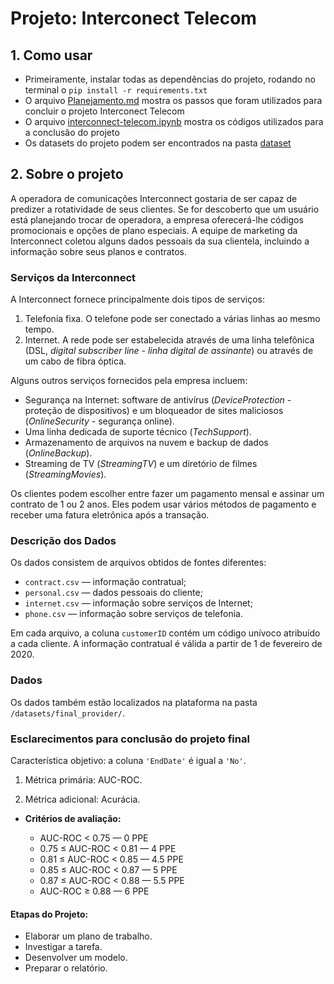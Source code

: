 # Projeto: Interconect Telecom

## 1. Como usar

- Primeiramente, instalar todas as dependências do projeto, rodando no terminal o `pip install -r requirements.txt`
- O arquivo [Planejamento.md](Planejamento.md) mostra os passos que foram utilizados para concluir o projeto Interconect Telecom
- O arquivo [interconnect-telecom.ipynb](interconnect-telecom.ipynb) mostra os códigos utilizados para a conclusão do projeto
- Os datasets do projeto podem ser encontrados na pasta [dataset](./datasets/)

## 2. Sobre o projeto

A operadora de comunicações Interconnect gostaria de ser capaz de predizer a rotatividade de seus clientes. Se for descoberto que um usuário está planejando trocar de operadora, a empresa oferecerá-lhe códigos promocionais e opções de plano especiais. A equipe de marketing da Interconnect coletou alguns dados pessoais da sua clientela, incluindo a informação sobre seus planos e contratos.

### Serviços da Interconnect

A Interconnect fornece principalmente dois tipos de serviços:

1. Telefonia fixa. O telefone pode ser conectado a várias linhas ao mesmo tempo.
2. Internet. A rede pode ser estabelecida através de uma linha telefônica (DSL, *digital subscriber line - linha digital de assinante*) ou através de um cabo de fibra óptica.

Alguns outros serviços fornecidos pela empresa incluem:

- Segurança na Internet: software de antivírus (*DeviceProtection* - proteção de dispositivos) e um bloqueador de sites maliciosos (*OnlineSecurity* - segurança online).
- Uma linha dedicada de suporte técnico (*TechSupport*).
- Armazenamento de arquivos na nuvem e backup de dados (*OnlineBackup*).
- Streaming de TV (*StreamingTV*) e um diretório de filmes (*StreamingMovies*).

Os clientes podem escolher entre fazer um pagamento mensal e assinar um contrato de 1 ou 2 anos. Eles podem usar vários métodos de pagamento e receber uma fatura eletrônica após a transação.

### Descrição dos Dados

Os dados consistem de arquivos obtidos de fontes diferentes:

- `contract.csv` — informação contratual;
- `personal.csv` — dados pessoais do cliente;
- `internet.csv` — informação sobre serviços de Internet;
- `phone.csv` — informação sobre serviços de telefonia.

Em cada arquivo, a coluna `customerID` contém um código unívoco atribuído a cada cliente. A informação contratual é válida a partir de 1 de fevereiro de 2020.

### Dados

Os dados também estão localizados na plataforma na pasta `/datasets/final_provider/`.

### Esclarecimentos para conclusão do projeto final

Característica objetivo: a coluna `'EndDate'` é igual a `'No'`.

1. Métrica primária: AUC-ROC.

2. Métrica adicional: Acurácia.

* **Critérios de avaliação:**

    - AUC-ROC < 0.75 — 0 PPE
    - 0.75 ≤ AUC-ROC < 0.81 — 4 PPE
    - 0.81 ≤ AUC-ROC < 0.85 — 4.5 PPE
    - 0.85 ≤ AUC-ROC < 0.87 — 5 PPE
    - 0.87 ≤ AUC-ROC < 0.88 — 5.5 PPE
    - AUC-ROC ≥ 0.88 — 6 PPE

#### Etapas do Projeto:

- Elaborar um plano de trabalho.
- Investigar a tarefa.
- Desenvolver um modelo.
- Preparar o relatório.

